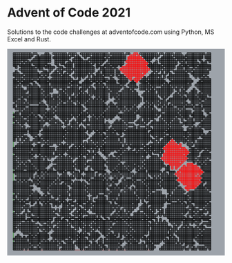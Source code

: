 # Advent of Code 2021

Solutions to the code challenges at adventofcode.com using Python, MS Excel and Rust.

![](day09/3_largest.png "Visualisation of the 3 largest regions from day 09")
